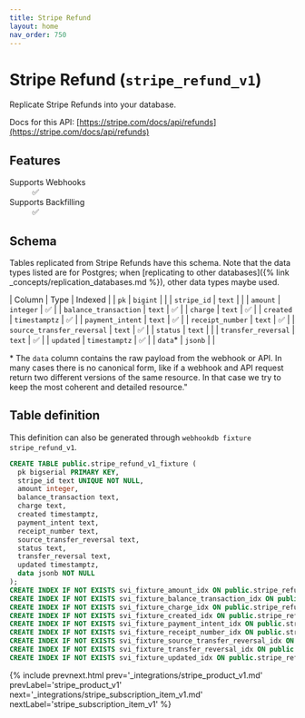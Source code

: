 ```yaml
---
title: Stripe Refund
layout: home
nav_order: 750
---
```


# Stripe Refund (`stripe_refund_v1`)

Replicate Stripe Refunds into your database.

Docs for this API: [https://stripe.com/docs/api/refunds](https://stripe.com/docs/api/refunds)

## Features

<dl>
<dt>Supports Webhooks</dt>
<dd>✅</dd>
<dt>Supports Backfilling</dt>
<dd>✅</dd>

</dl>

## Schema

Tables replicated from Stripe Refunds have this schema.
Note that the data types listed are for Postgres;
when [replicating to other databases]({% link _concepts/replication_databases.md %}),
other data types maybe used.

| Column | Type | Indexed |
| `pk` | `bigint` |  |
| `stripe_id` | `text` |  |
| `amount` | `integer` | ✅ |
| `balance_transaction` | `text` | ✅ |
| `charge` | `text` | ✅ |
| `created` | `timestamptz` | ✅ |
| `payment_intent` | `text` | ✅ |
| `receipt_number` | `text` | ✅ |
| `source_transfer_reversal` | `text` | ✅ |
| `status` | `text` |  |
| `transfer_reversal` | `text` | ✅ |
| `updated` | `timestamptz` | ✅ |
| `data`* | `jsonb` |  |

<span class="fs-3">* The `data` column contains the raw payload from the webhook or API.
In many cases there is no canonical form, like if a webhook and API request return
two different versions of the same resource.
In that case we try to keep the most coherent and detailed resource."</span>

## Table definition

This definition can also be generated through `webhookdb fixture stripe_refund_v1`.

```sql
CREATE TABLE public.stripe_refund_v1_fixture (
  pk bigserial PRIMARY KEY,
  stripe_id text UNIQUE NOT NULL,
  amount integer,
  balance_transaction text,
  charge text,
  created timestamptz,
  payment_intent text,
  receipt_number text,
  source_transfer_reversal text,
  status text,
  transfer_reversal text,
  updated timestamptz,
  data jsonb NOT NULL
);
CREATE INDEX IF NOT EXISTS svi_fixture_amount_idx ON public.stripe_refund_v1_fixture (amount);
CREATE INDEX IF NOT EXISTS svi_fixture_balance_transaction_idx ON public.stripe_refund_v1_fixture (balance_transaction);
CREATE INDEX IF NOT EXISTS svi_fixture_charge_idx ON public.stripe_refund_v1_fixture (charge);
CREATE INDEX IF NOT EXISTS svi_fixture_created_idx ON public.stripe_refund_v1_fixture (created);
CREATE INDEX IF NOT EXISTS svi_fixture_payment_intent_idx ON public.stripe_refund_v1_fixture (payment_intent);
CREATE INDEX IF NOT EXISTS svi_fixture_receipt_number_idx ON public.stripe_refund_v1_fixture (receipt_number);
CREATE INDEX IF NOT EXISTS svi_fixture_source_transfer_reversal_idx ON public.stripe_refund_v1_fixture (source_transfer_reversal);
CREATE INDEX IF NOT EXISTS svi_fixture_transfer_reversal_idx ON public.stripe_refund_v1_fixture (transfer_reversal);
CREATE INDEX IF NOT EXISTS svi_fixture_updated_idx ON public.stripe_refund_v1_fixture (updated);
```

{% include prevnext.html prev='_integrations/stripe_product_v1.md' prevLabel='stripe_product_v1' next='_integrations/stripe_subscription_item_v1.md' nextLabel='stripe_subscription_item_v1' %}
